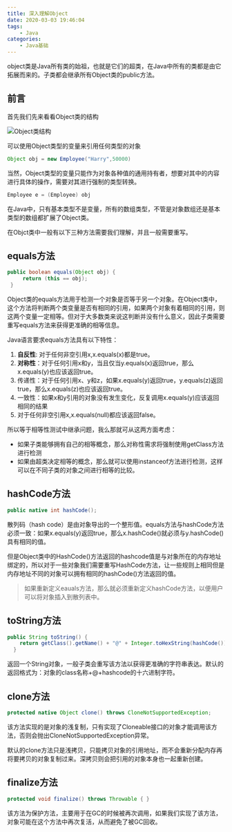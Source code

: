 ```yaml
---
title: 深入理解Object
date: 2020-03-03 19:46:04
tags:
    - Java
categories:
    - Java基础
---
```


object类是Java所有类的始祖，也就是它们的超类，在Java中所有的类都是由它拓展而来的。子类都会继承所有Object类的public方法。<!--more-->

## 前言

首先我们先来看看Object类的结构

![Object类结构](https://burningblog.oss-cn-shanghai.aliyuncs.com/img/20200115113808.png)

可以使用Object类型的变量来引用任何类型的对象

```java
Object obj = new Employee("Harry",50000)
```

当然，Object类型的变量只能作为对象各种值的通用持有者，想要对其中的内容进行具体的操作，需要对其进行强制的类型转换。

```java
Employee e = (Employee) obj
```

在Java中，只有基本类型不是变量，所有的数组类型，不管是对象数组还是基本类型的数组都扩展了Object类。

在Objct类中一般有以下三种方法需要我们理解，并且一般需要重写。

## equals方法

```java
public boolean equals(Object obj) {
     return (this == obj);
 }
```

Object类的equals方法用于检测一个对象是否等于另一个对象。在Object类中，这个方法将判断两个类变量是否有相同的引用，如果两个对象有着相同的引用，则这两个变量一定相等。但对于大多数类来说这判断并没有什么意义，因此子类需要重写equals方法来获得更准确的相等信息。

Java语言要求equals方法具有以下特性：

1. **自反性**: 对于任何非空引用x,x.equals(x)都是true。
2. **对称性**：对于任何引用x和y，当且仅当y.equals(x)返回true，那么x.equals(y)也应该返回true。
3. 传递性：对于任何引用x、y和z，如果x.equals(y)返回true，y.equals(z)返回true，那么x.equals(z)也应该返回true。
4. 一致性：如果x和y引用的对象没有发生变化，反复调用x.equals(y)应该返回相同的结果
5. 对于任何非空引用x,x.equals(null)都应该返回false。

所以等于相等性测试中继承问题，我么那就可从这两方面考虑：

- 如果子类能够拥有自己的相等概念，那么对称性需求将强制使用getClass方法进行检测
- 如果由超类决定相等的概念，那么就可以使用instanceof方法进行检测，这样可以在不同子类的对象之间进行相等的比较。

## hashCode方法

```java
public native int hashCode();
```

散列码（hash code）是由对象导出的一个整形值。equals方法与hashCode方法必须一致：如果x.equals(y)返回true，那么x.hashCode()就必须与y.hashCode()具有相同的值。

但是Object类中的HashCode()方法返回的hashcode值是与对象所在的内存地址绑定的，所以对于一些对象我们需要重写HashCode方法，让一些规则上相同但是内存地址不同的对象可以拥有相同的hashCode()方法返回的值。

> 如果重新定义eauals方法，那么就必须重新定义hashCode方法，以便用户可以将对象插入到散列表中。

## toString方法

```java
public String toString() {
    return getClass().getName() + "@" + Integer.toHexString(hashCode());
  }
```

返回一个String对象，一般子类会重写该方法以获得更准确的字符串表达。默认的返回格式为：对象的class名称+@+hashcode的十六进制字符。

## clone方法

```java
protected native Object clone() throws CloneNotSupportedException;
```

该方法实现的是对象的浅复制，只有实现了Cloneable接口的对象才能调用该方法，否则会抛出CloneNotSupportedException异常。

默认的clone方法只是浅拷贝，只能拷贝对象的引用地址，而不会重新分配内存再将要拷贝的对象复制过来。深拷贝则会把引用的对象本身也一起重新创建。

## finalize方法

```java
protected void finalize() throws Throwable { }
```

该方法为保护方法，主要用于在GC的时候被再次调用，如果我们实现了该方法，对象可能在这个方法中再次复活，从而避免了被GC回收。